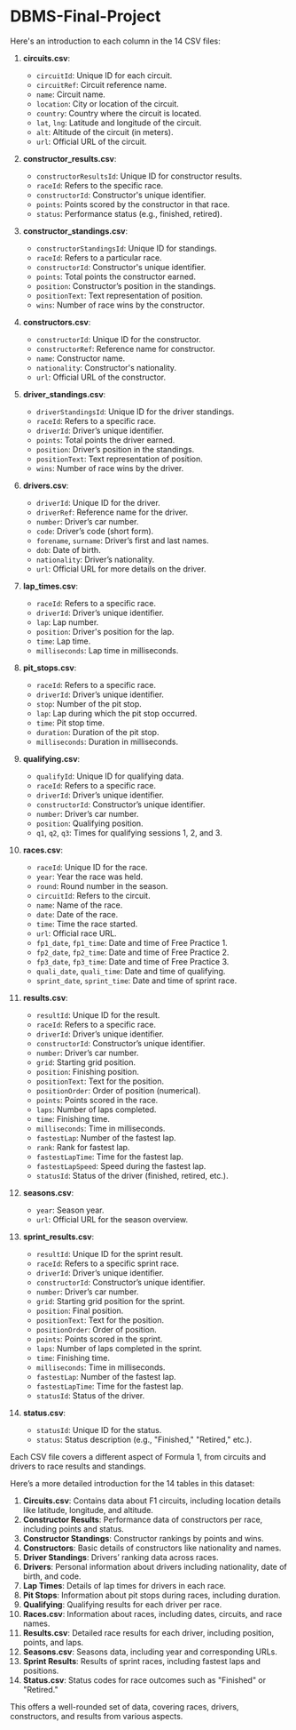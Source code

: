 # DBMS-Final-Project

Here's an introduction to each column in the 14 CSV files:

1. **circuits.csv**:
   - `circuitId`: Unique ID for each circuit.
   - `circuitRef`: Circuit reference name.
   - `name`: Circuit name.
   - `location`: City or location of the circuit.
   - `country`: Country where the circuit is located.
   - `lat`, `lng`: Latitude and longitude of the circuit.
   - `alt`: Altitude of the circuit (in meters).
   - `url`: Official URL of the circuit.

2. **constructor_results.csv**:
   - `constructorResultsId`: Unique ID for constructor results.
   - `raceId`: Refers to the specific race.
   - `constructorId`: Constructor's unique identifier.
   - `points`: Points scored by the constructor in that race.
   - `status`: Performance status (e.g., finished, retired).

3. **constructor_standings.csv**:
   - `constructorStandingsId`: Unique ID for standings.
   - `raceId`: Refers to a particular race.
   - `constructorId`: Constructor's unique identifier.
   - `points`: Total points the constructor earned.
   - `position`: Constructor’s position in the standings.
   - `positionText`: Text representation of position.
   - `wins`: Number of race wins by the constructor.

4. **constructors.csv**:
   - `constructorId`: Unique ID for the constructor.
   - `constructorRef`: Reference name for constructor.
   - `name`: Constructor name.
   - `nationality`: Constructor's nationality.
   - `url`: Official URL of the constructor.

5. **driver_standings.csv**:
   - `driverStandingsId`: Unique ID for the driver standings.
   - `raceId`: Refers to a specific race.
   - `driverId`: Driver’s unique identifier.
   - `points`: Total points the driver earned.
   - `position`: Driver’s position in the standings.
   - `positionText`: Text representation of position.
   - `wins`: Number of race wins by the driver.

6. **drivers.csv**:
   - `driverId`: Unique ID for the driver.
   - `driverRef`: Reference name for the driver.
   - `number`: Driver’s car number.
   - `code`: Driver’s code (short form).
   - `forename`, `surname`: Driver’s first and last names.
   - `dob`: Date of birth.
   - `nationality`: Driver’s nationality.
   - `url`: Official URL for more details on the driver.

7. **lap_times.csv**:
   - `raceId`: Refers to a specific race.
   - `driverId`: Driver’s unique identifier.
   - `lap`: Lap number.
   - `position`: Driver's position for the lap.
   - `time`: Lap time.
   - `milliseconds`: Lap time in milliseconds.

8. **pit_stops.csv**:
   - `raceId`: Refers to a specific race.
   - `driverId`: Driver’s unique identifier.
   - `stop`: Number of the pit stop.
   - `lap`: Lap during which the pit stop occurred.
   - `time`: Pit stop time.
   - `duration`: Duration of the pit stop.
   - `milliseconds`: Duration in milliseconds.

9. **qualifying.csv**:
   - `qualifyId`: Unique ID for qualifying data.
   - `raceId`: Refers to a specific race.
   - `driverId`: Driver’s unique identifier.
   - `constructorId`: Constructor’s unique identifier.
   - `number`: Driver’s car number.
   - `position`: Qualifying position.
   - `q1`, `q2`, `q3`: Times for qualifying sessions 1, 2, and 3.

10. **races.csv**:
    - `raceId`: Unique ID for the race.
    - `year`: Year the race was held.
    - `round`: Round number in the season.
    - `circuitId`: Refers to the circuit.
    - `name`: Name of the race.
    - `date`: Date of the race.
    - `time`: Time the race started.
    - `url`: Official race URL.
    - `fp1_date`, `fp1_time`: Date and time of Free Practice 1.
    - `fp2_date`, `fp2_time`: Date and time of Free Practice 2.
    - `fp3_date`, `fp3_time`: Date and time of Free Practice 3.
    - `quali_date`, `quali_time`: Date and time of qualifying.
    - `sprint_date`, `sprint_time`: Date and time of sprint race.

11. **results.csv**:
    - `resultId`: Unique ID for the result.
    - `raceId`: Refers to a specific race.
    - `driverId`: Driver’s unique identifier.
    - `constructorId`: Constructor’s unique identifier.
    - `number`: Driver’s car number.
    - `grid`: Starting grid position.
    - `position`: Finishing position.
    - `positionText`: Text for the position.
    - `positionOrder`: Order of position (numerical).
    - `points`: Points scored in the race.
    - `laps`: Number of laps completed.
    - `time`: Finishing time.
    - `milliseconds`: Time in milliseconds.
    - `fastestLap`: Number of the fastest lap.
    - `rank`: Rank for fastest lap.
    - `fastestLapTime`: Time for the fastest lap.
    - `fastestLapSpeed`: Speed during the fastest lap.
    - `statusId`: Status of the driver (finished, retired, etc.).

12. **seasons.csv**:
    - `year`: Season year.
    - `url`: Official URL for the season overview.

13. **sprint_results.csv**:
    - `resultId`: Unique ID for the sprint result.
    - `raceId`: Refers to a specific sprint race.
    - `driverId`: Driver’s unique identifier.
    - `constructorId`: Constructor’s unique identifier.
    - `number`: Driver’s car number.
    - `grid`: Starting grid position for the sprint.
    - `position`: Final position.
    - `positionText`: Text for the position.
    - `positionOrder`: Order of position.
    - `points`: Points scored in the sprint.
    - `laps`: Number of laps completed in the sprint.
    - `time`: Finishing time.
    - `milliseconds`: Time in milliseconds.
    - `fastestLap`: Number of the fastest lap.
    - `fastestLapTime`: Time for the fastest lap.
    - `statusId`: Status of the driver.

14. **status.csv**:
    - `statusId`: Unique ID for the status.
    - `status`: Status description (e.g., "Finished," "Retired," etc.). 

Each CSV file covers a different aspect of Formula 1, from circuits and drivers to race results and standings.

Here’s a more detailed introduction for the 14 tables in this dataset:

1. **Circuits.csv**: Contains data about F1 circuits, including location details like latitude, longitude, and altitude.
2. **Constructor Results**: Performance data of constructors per race, including points and status.
3. **Constructor Standings**: Constructor rankings by points and wins.
4. **Constructors**: Basic details of constructors like nationality and names.
5. **Driver Standings**: Drivers’ ranking data across races.
6. **Drivers**: Personal information about drivers including nationality, date of birth, and code.
7. **Lap Times**: Details of lap times for drivers in each race.
8. **Pit Stops**: Information about pit stops during races, including duration.
9. **Qualifying**: Qualifying results for each driver per race.
10. **Races.csv**: Information about races, including dates, circuits, and race names.
11. **Results.csv**: Detailed race results for each driver, including position, points, and laps.
12. **Seasons.csv**: Seasons data, including year and corresponding URLs.
13. **Sprint Results**: Results of sprint races, including fastest laps and positions.
14. **Status.csv**: Status codes for race outcomes such as "Finished" or "Retired."

This offers a well-rounded set of data, covering races, drivers, constructors, and results from various aspects.
